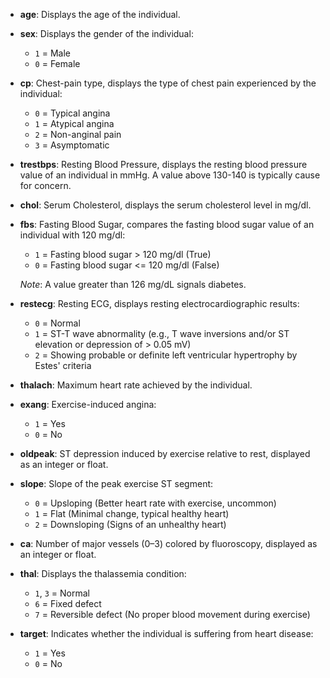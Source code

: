 - **age**: Displays the age of the individual.

- **sex**: Displays the gender of the individual:
  - `1` = Male
  - `0` = Female

- **cp**: Chest-pain type, displays the type of chest pain experienced by the individual:
  - `0` = Typical angina
  - `1` = Atypical angina
  - `2` = Non-anginal pain
  - `3` = Asymptomatic

- **trestbps**: Resting Blood Pressure, displays the resting blood pressure value of an individual in mmHg. A value above 130-140 is typically cause for concern.

- **chol**: Serum Cholesterol, displays the serum cholesterol level in mg/dl.

- **fbs**: Fasting Blood Sugar, compares the fasting blood sugar value of an individual with 120 mg/dl:
  - `1` = Fasting blood sugar > 120 mg/dl (True)
  - `0` = Fasting blood sugar <= 120 mg/dl (False)
  
  *Note*: A value greater than 126 mg/dL signals diabetes.

- **restecg**: Resting ECG, displays resting electrocardiographic results:
  - `0` = Normal
  - `1` = ST-T wave abnormality (e.g., T wave inversions and/or ST elevation or depression of > 0.05 mV)
  - `2` = Showing probable or definite left ventricular hypertrophy by Estes' criteria

- **thalach**: Maximum heart rate achieved by the individual.

- **exang**: Exercise-induced angina:
  - `1` = Yes
  - `0` = No

- **oldpeak**: ST depression induced by exercise relative to rest, displayed as an integer or float.

- **slope**: Slope of the peak exercise ST segment:
  - `0` = Upsloping (Better heart rate with exercise, uncommon)
  - `1` = Flat (Minimal change, typical healthy heart)
  - `2` = Downsloping (Signs of an unhealthy heart)

- **ca**: Number of major vessels (0–3) colored by fluoroscopy, displayed as an integer or float.

- **thal**: Displays the thalassemia condition:
  - `1`, `3` = Normal
  - `6` = Fixed defect
  - `7` = Reversible defect (No proper blood movement during exercise)

- **target**: Indicates whether the individual is suffering from heart disease:
  - `1` = Yes
  - `0` = No


